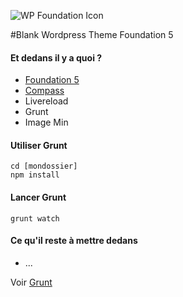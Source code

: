 ![WP Foundation Icon](https://raw.github.com/boluge/wpfoundation/master/img/wpfoundation.jpg) 

#Blank Wordpress Theme Foundation 5

#### Et dedans il y a quoi ?
* [Foundation 5](http://http://foundation.zurb.com/)
* [Compass](compass-style.org)
* Livereload
* Grunt
* Image Min

#### Utiliser Grunt
	cd [mondossier]
	npm install

#### Lancer Grunt
	grunt watch
	
#### Ce qu'il reste à mettre dedans
* ...

Voir [Grunt](http://www.google.fr)